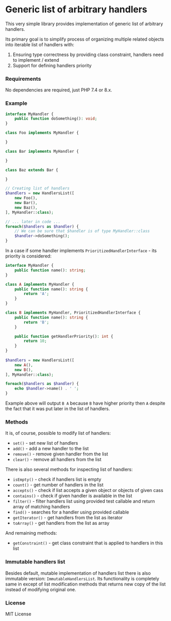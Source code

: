 # Generic list of arbitrary handlers

This very simple library provides implementation of generic list of arbitrary handlers. 

Its primary goal is to simplify process of organizing multiple related objects into iterable list of handlers with: 

1. Ensuring type correctness by providing class constraint, handlers need to implement / extend
2. Support for defining handlers priority

### Requirements

No dependencies are required, just PHP 7.4 or 8.x.

### Example

```php
interface MyHandler {
    public function doSomething(): void;
}

class Foo implements MyHandler {

}

class Bar implements MyHandler {

}

class Baz extends Bar {

}

// Creating list of handlers
$handlers = new HandlersList([
    new Foo(), 
    new Bar(),
    new Baz(),
], MyHandler::class);

// ... later in code ...
foreach($handlers as $handler) {
    // We can be sure that $handler is of type MyHandler::class
    $handler->doSomething(); 
}
```

In a case if some handler implements `PrioritizedHandlerInterface` - its priority is considered:

```php
interface MyHandler {
    public function name(): string;
}

class A implements MyHandler {
    public function name(): string {
        return 'A';
    }
}

class B implements MyHandler, PrioritizedHandlerInterface {
    public function name(): string {
        return 'B';
    }

    public function getHandlerPriority(): int {
        return 10;
    }
}
 
$handlers = new HandlersList([
    new A(), 
    new B(),
], MyHandler::class);

foreach($handlers as $handler) {
    echo $handler->name() . ' '; 
}
```

Example above will output `B A` because `B` have higher priority then `A` despite the fact that it was put later in the list of handlers. 
     
### Methods

It is, of course, possible to modify list of handlers:
 - `set()` - set new list of handlers
 - `add()` - add a new handler to the list
 - `remove()` - remove given handler from the list
 - `clear()` - remove all handlers from the list

There is also several methods for inspecting list of handlers:
 - `isEmpty()` - check if handlers list is empty
 - `count()` - get number of handlers in the list
 - `accepts()` - check if list accepts a given object or objects of given cass  
 - `contains()` - check if given handler is available in the list
 - `filter()` - filter handlers list using provided test callable and return array of matching handlers
 - `find()` - searches for a handler using provided callable
 - `getIterator()` - get handlers from the list as iterator
 - `toArray()` - get handlers from the list as array

And remaining methods:
 - `getConstraint()` - get class constraint that is applied to handlers in this list  

### Immutable handlers list

Besides default, mutable implementation of handlers list there is also immutable version: `ImmutableHandlersList`. Its functionality is completely same in except of list modification methods that returns new copy of the list instead of modifying original one.

### License

MIT License
